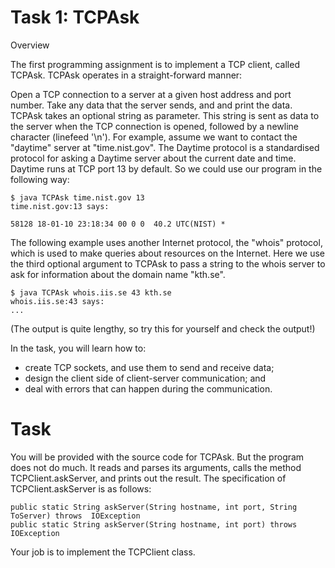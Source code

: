 # Task 1: TCPAsk

Overview

The first programming assignment is to implement a TCP client, called TCPAsk. TCPAsk operates in a straight-forward manner:

Open a TCP connection to a server at a given host address and port number.
Take any data that the server sends, and and print the data.
TCPAsk takes an optional string as parameter. This string is sent as data to the server when the TCP connection is opened, followed by a newline character (linefeed '\n').
For example, assume we want to contact the "daytime" server at "time.nist.gov". The Daytime protocol is a standardised protocol for asking a Daytime server about the current date and time. Daytime runs at TCP port 13 by default. So we could use our program in the following way:
``` 
$ java TCPAsk time.nist.gov 13
time.nist.gov:13 says:

58128 18-01-10 23:18:34 00 0 0  40.2 UTC(NIST) * 
```
The following example uses another Internet protocol, the "whois" protocol, which is used to make queries about resources on the Internet. Here we use the third optional argument to TCPAsk to pass a string to the whois server to ask for information about the domain name "kth.se".
```
$ java TCPAsk whois.iis.se 43 kth.se
whois.iis.se:43 says:
...
```

(The output is quite lengthy, so try this for yourself and check the output!)

In the task, you will learn how to:

- create TCP sockets, and use them to send and receive data;
- design the client side of client-server communication; and
- deal with errors that can happen during the communication.

# Task
You will be provided with the source code for TCPAsk. But the program does not do much. It reads and parses its arguments, calls the method TCPClient.askServer, and prints out the result. The specification of TCPClient.askServer is as follows:
```
public static String askServer(String hostname, int port, String ToServer) throws  IOException
public static String askServer(String hostname, int port) throws  IOException
```
Your job is to implement the TCPClient class.
